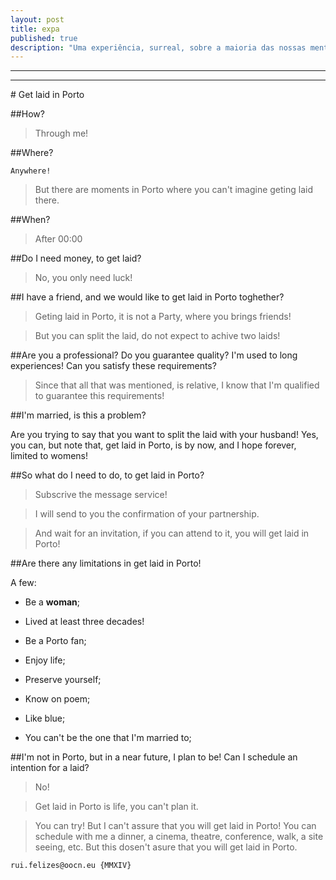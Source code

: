```yaml
---
layout: post
title: expa
published: true
description: "Uma experiência, surreal, sobre a maioria das nossas mentes! O sexo"
---
```

<!--2014-10-3-get-leid-in-porto.md-->
<hr>
<!--<iframe src="https://docs.google.com/a/oocn.eu/presentation/d/1OZD4GgulpA9xp5dLsz775HxkX9Be69OtoJAU0pORWa8/embed?start=true&loop=true&delayms=5000" frameborder="0" width="640" height="509" allowfullscreen="true" mozallowfullscreen="true" webkitallowfullscreen="true"></iframe>-->
<hr>
# Get laid in Porto

##How?

> Through me!

##Where?

```
Anywhere!
```

> But there are moments in Porto where you can't imagine geting laid there. 

##When?

> After 00:00

##Do I need money, to get laid?

> No, you only need luck!

##I have a friend, and we would like to get laid in Porto toghether?

> Geting laid in Porto, it is not a Party, where you brings friends!

> But you can split the laid, do not expect to achive two laids!

##Are you a professional? Do you guarantee quality? I'm used to long experiences! Can you satisfy these requirements?

> Since that all that was mentioned, is relative, I know that I'm qualified to guarantee this requirements!

##I'm married, is this a problem?

Are you trying to say that you want to split the laid with your husband! Yes, you can, but note that,  get laid in Porto, is by now, and I hope forever, limited to  womens!

##So what do I need to do, to get laid in Porto?

> Subscrive the message service!

> I will send to you the confirmation of your partnership.

> And wait for an invitation, if you can attend to it, you will get laid in Porto!

##Are there any limitations in get laid in Porto!

A few:

* Be a **woman**;

* Lived at least three decades!

* Be a Porto fan;

* Enjoy life;

* Preserve yourself;

* Know on poem;

* Like blue;

* You can't be the one that I'm married to;

##I'm not in Porto, but in a near future, I plan to be! Can I schedule an intention for a laid?

> No!

> Get laid in Porto is life, you can't plan it.

> You can try! But I can't assure that you will get laid in Porto! You can schedule with me a dinner, a cinema, theatre, conference, walk, a site seeing, etc. But this dosen't asure that you will get laid in Porto.


```
rui.felizes@oocn.eu {MMXIV}
```

